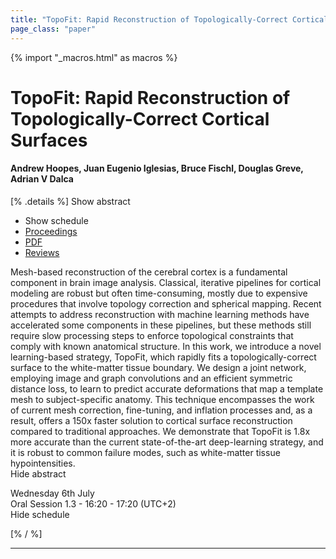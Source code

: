 ```yaml
---
title: "TopoFit: Rapid Reconstruction of Topologically-Correct Cortical Surfaces"
page_class: "paper"
---
```


{% import "_macros.html" as macros %}

# TopoFit: Rapid Reconstruction of Topologically-Correct Cortical Surfaces

#### Andrew Hoopes, Juan Eugenio Iglesias, Bruce Fischl, Douglas Greve, Adrian V Dalca

[% .details %]
<a class="toggle_visibility" data-selector=".abstract" data-level="3">Show abstract</a>
- <a class="toggle_visibility" data-selector=".schedule" data-level="3">Show schedule</a>
- <a href="">Proceedings</a>
- <a href="https://openreview.net/pdf?id=-JiHeZNDY3a">PDF</a>
- <a href="https://openreview.net/forum?id=-JiHeZNDY3a">Reviews</a>

<p>
    <span class="abstract">
        Mesh-based reconstruction of the cerebral cortex is a fundamental component in brain image analysis. Classical, iterative pipelines for cortical modeling are robust but often time-consuming, mostly due to expensive procedures that involve topology correction and spherical mapping. Recent attempts to address reconstruction with machine learning methods have accelerated some components in these pipelines, but these methods still require slow processing steps to enforce topological constraints that comply with known anatomical structure. In this work, we introduce a novel learning-based strategy, TopoFit, which rapidly fits a topologically-correct surface to the white-matter tissue boundary. We design a joint network, employing image and graph convolutions and an efficient symmetric distance loss, to learn to predict accurate deformations that map a template mesh to subject-specific anatomy. This technique encompasses the work of current mesh correction, fine-tuning, and inflation processes and, as a result, offers a 150x faster solution to cortical surface reconstruction compared to traditional approaches. We demonstrate that TopoFit is 1.8x more accurate than the current state-of-the-art deep-learning strategy, and it is robust to common failure modes, such as white-matter tissue hypointensities.
        <br>
        <span class="actions"><a class="toggle_visibility" data-level="2">Hide abstract</a></span>
    </span>
</p>

<p>
    <span class="schedule">
         Wednesday 6th July<br>Oral Session 1.3 - 16:20 - 17:20 (UTC+2)
        <br>
        <span class="actions"><a class="toggle_visibility" data-level="2">Hide schedule</a></span>
    </span>
</p>

[% / %]


---

<!-- {{ macros.presentation('', '', 720, 450) }} -->